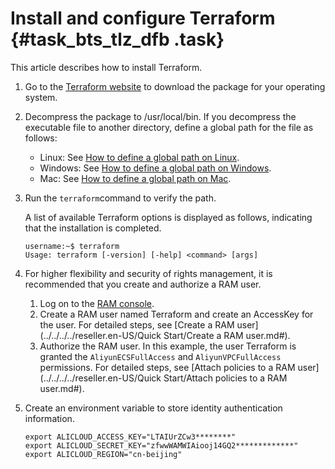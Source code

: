 # Install and configure Terraform {#task_bts_tlz_dfb .task}

This article describes how to install Terraform.

1.  Go to the [Terraform website](https://www.terraform.io/downloads.html) to download the package for your operating system. 
2.  Decompress the package to /usr/local/bin. If you decompress the executable file to another directory, define a global path for the file as follows:
    -   Linux: See [How to define a global path on Linux](https://stackoverflow.com/questions/14637979/how-to-permanently-set-path-on-linux-unix).
    -   Windows: See [How to define a global path on Windows](https://stackoverflow.com/questions/1618280/where-can-i-set-path-to-make-exe-on-windows).
    -   Mac: See [How to define a global path on Mac](https://stackoverflow.com/questions/14637979/how-to-permanently-set-path-on-linux-unix).
3.  Run the `terraform`command to verify the path. 

    A list of available Terraform options is displayed as follows, indicating that the installation is completed.

    ```
    username:~$ terraform
    Usage: terraform [-version] [-help] <command> [args]
    ```

4.  For higher flexibility and security of rights management, it is recommended that you create and authorize a RAM user. 
    1.  Log on to the [RAM console](https://ram.console.aliyun.com/#/overview).
    2.  Create a RAM user named Terraform and create an AccessKey for the user. For detailed steps, see [Create a RAM user](../../../../reseller.en-US/Quick Start/Create a RAM user.md#).
    3.  Authorize the RAM user. In this example, the user Terraform is granted the `AliyunECSFullAccess` and `AliyunVPCFullAccess` permissions. For detailed steps, see [Attach policies to a RAM user](../../../../reseller.en-US/Quick Start/Attach policies to a RAM user.md#).
5.  Create an environment variable to store identity authentication information. 

    ```
    export ALICLOUD_ACCESS_KEY="LTAIUrZCw3********"
    export ALICLOUD_SECRET_KEY="zfwwWAMWIAiooj14GQ2*************"
    export ALICLOUD_REGION="cn-beijing"
    ```


